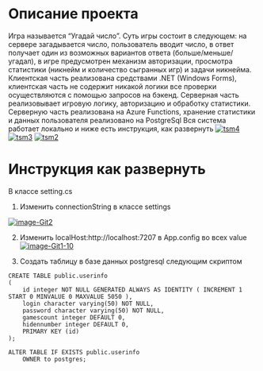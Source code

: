# Описание проекта
Игра называется “Угадай число”. Суть игры состоит в следующем:
на сервере загадывается число, пользователь вводит число, в ответ получает один из возможных вариантов ответа (больше/меньше/угадал), в игре предусмотрен механизм авторизации, просмотра статистики (никнейм и количество сыгранных игр) и задачи никнейма.
Клиентская часть реализована средствами .NET (Windows Forms), клиентская часть не содержит  никакой логики все проверки осуществляются с помощью запросов на бэкенд.
Серверная часть реализовывает игровую логику, авторизацию и обработку статистики. Серверную часть реализована на Azure Functions, хранение статистики и данных пользователя реализовано на PostgreSql
Вся система работает локально и ниже есть инструкция, как развернуть 
<a href="https://ibb.co/51Pw6JH"><img src="https://i.ibb.co/51Pw6JH/tsm4.png" alt="tsm4" border="0"></a> <a href="https://ibb.co/mRG3PWg"><img src="https://i.ibb.co/mRG3PWg/tsm3.png" alt="tsm3" border="0"></a> <a href="https://ibb.co/Z66vWSX"><img src="https://i.ibb.co/Z66vWSX/tsm2.png" alt="tsm2" border="0"></a> 





#  Инструкция как развернуть 
В классе setting.cs 
1. Изменить connectionString в классе settings

<a href="https://ibb.co/1vMYh9H"><img src="https://i.ibb.co/SscDWKq/image-Git2.png" alt="image-Git2" border="0"></a>


2. Изменить localHost:http://localhost:7207 в App.config во всех value
<a href="https://ibb.co/MNxHVbq"><img src="https://i.ibb.co/KypgqYC/image-Git1-10.png" alt="image-Git1-10" border="0"></a>


3. Создать таблицу в базе данных postgresql следующим скриптом
```
CREATE TABLE public.userinfo
(
    id integer NOT NULL GENERATED ALWAYS AS IDENTITY ( INCREMENT 1 START 0 MINVALUE 0 MAXVALUE 5050 ),
    login character varying(50) NOT NULL,
    password character varying(50) NOT NULL,
    gamescount integer DEFAULT 0,
    hidennumber integer DEFAULT 0,
    PRIMARY KEY (id)
);

ALTER TABLE IF EXISTS public.userinfo
    OWNER to postgres;
```
